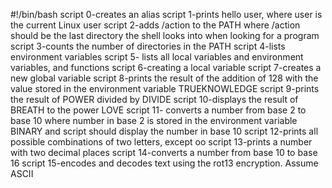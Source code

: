 #!/bin/bash
script 0-creates an alias
script 1-prints hello user, where user is the current Linux user
script 2-adds /action to the PATH where /action should be the last directory the shell looks into when looking for a program
script 3-counts the number of directories in the PATH
script 4-lists environment variables
script 5- lists all local variables and environment variables, and functions
script 6-creating a local variable
script 7-creates a new global variable
script 8-prints the result of the addition of 128 with the value stored in the environment variable TRUEKNOWLEDGE
script 9-prints the result of POWER divided by DIVIDE
script 10-displays the result of BREATH to the power LOVE
script 11- converts a number from base 2 to base 10 where number in base 2 is stored in the environment variable BINARY and script should display the number in base 10
script 12-prints all possible combinations of two letters, except oo
script 13-prints a number with two decimal places
script 14-converts a number from base 10 to base 16
script 15-encodes and decodes text using the rot13 encryption. Assume ASCII

